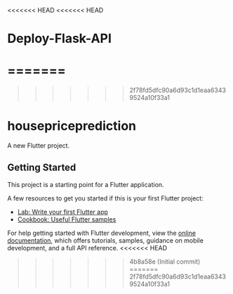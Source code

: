 <<<<<<< HEAD
<<<<<<< HEAD
# Deploy-Flask-API
=======
=======
>>>>>>> 2f78fd5dfc90a6d93c1d1eaa63439524a10f33a1
# housepriceprediction

A new Flutter project.

## Getting Started

This project is a starting point for a Flutter application.

A few resources to get you started if this is your first Flutter project:

- [Lab: Write your first Flutter app](https://docs.flutter.dev/get-started/codelab)
- [Cookbook: Useful Flutter samples](https://docs.flutter.dev/cookbook)

For help getting started with Flutter development, view the
[online documentation](https://docs.flutter.dev/), which offers tutorials,
samples, guidance on mobile development, and a full API reference.
<<<<<<< HEAD
>>>>>>> 4b8a58e (Initial commit)
=======
>>>>>>> 2f78fd5dfc90a6d93c1d1eaa63439524a10f33a1
